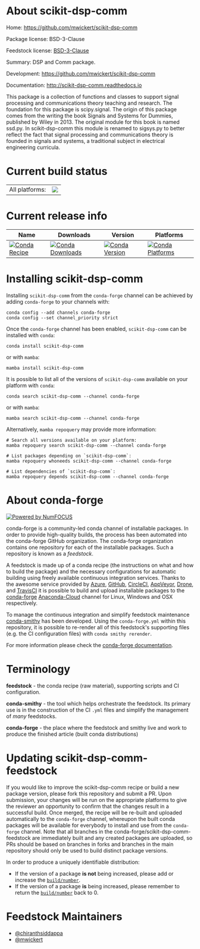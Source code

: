 About scikit-dsp-comm
=====================

Home: https://github.com/mwickert/scikit-dsp-comm

Package license: BSD-3-Clause

Feedstock license: [BSD-3-Clause](https://github.com/conda-forge/scikit-dsp-comm-feedstock/blob/main/LICENSE.txt)

Summary: DSP and Comm package.

Development: https://github.com/mwickert/scikit-dsp-comm

Documentation: http://scikit-dsp-comm.readthedocs.io

This package is a collection of functions and classes to support signal processing and communications theory teaching and research. The foundation for this package is scipy.signal. The origin of this package comes from the writing the book Signals and Systems for Dummies, published by Wiley in 2013. The original module for this book is named ssd.py. In scikit-dsp-comm this module is renamed to sigsys.py to better reflect the fact that signal processing and communications theory is founded in signals and systems, a traditional subject in electrical engineering curricula.


Current build status
====================


<table><tr><td>All platforms:</td>
    <td>
      <a href="https://dev.azure.com/conda-forge/feedstock-builds/_build/latest?definitionId=4611&branchName=main">
        <img src="https://dev.azure.com/conda-forge/feedstock-builds/_apis/build/status/scikit-dsp-comm-feedstock?branchName=main">
      </a>
    </td>
  </tr>
</table>

Current release info
====================

| Name | Downloads | Version | Platforms |
| --- | --- | --- | --- |
| [![Conda Recipe](https://img.shields.io/badge/recipe-scikit--dsp--comm-green.svg)](https://anaconda.org/conda-forge/scikit-dsp-comm) | [![Conda Downloads](https://img.shields.io/conda/dn/conda-forge/scikit-dsp-comm.svg)](https://anaconda.org/conda-forge/scikit-dsp-comm) | [![Conda Version](https://img.shields.io/conda/vn/conda-forge/scikit-dsp-comm.svg)](https://anaconda.org/conda-forge/scikit-dsp-comm) | [![Conda Platforms](https://img.shields.io/conda/pn/conda-forge/scikit-dsp-comm.svg)](https://anaconda.org/conda-forge/scikit-dsp-comm) |

Installing scikit-dsp-comm
==========================

Installing `scikit-dsp-comm` from the `conda-forge` channel can be achieved by adding `conda-forge` to your channels with:

```
conda config --add channels conda-forge
conda config --set channel_priority strict
```

Once the `conda-forge` channel has been enabled, `scikit-dsp-comm` can be installed with `conda`:

```
conda install scikit-dsp-comm
```

or with `mamba`:

```
mamba install scikit-dsp-comm
```

It is possible to list all of the versions of `scikit-dsp-comm` available on your platform with `conda`:

```
conda search scikit-dsp-comm --channel conda-forge
```

or with `mamba`:

```
mamba search scikit-dsp-comm --channel conda-forge
```

Alternatively, `mamba repoquery` may provide more information:

```
# Search all versions available on your platform:
mamba repoquery search scikit-dsp-comm --channel conda-forge

# List packages depending on `scikit-dsp-comm`:
mamba repoquery whoneeds scikit-dsp-comm --channel conda-forge

# List dependencies of `scikit-dsp-comm`:
mamba repoquery depends scikit-dsp-comm --channel conda-forge
```


About conda-forge
=================

[![Powered by
NumFOCUS](https://img.shields.io/badge/powered%20by-NumFOCUS-orange.svg?style=flat&colorA=E1523D&colorB=007D8A)](https://numfocus.org)

conda-forge is a community-led conda channel of installable packages.
In order to provide high-quality builds, the process has been automated into the
conda-forge GitHub organization. The conda-forge organization contains one repository
for each of the installable packages. Such a repository is known as a *feedstock*.

A feedstock is made up of a conda recipe (the instructions on what and how to build
the package) and the necessary configurations for automatic building using freely
available continuous integration services. Thanks to the awesome service provided by
[Azure](https://azure.microsoft.com/en-us/services/devops/), [GitHub](https://github.com/),
[CircleCI](https://circleci.com/), [AppVeyor](https://www.appveyor.com/),
[Drone](https://cloud.drone.io/welcome), and [TravisCI](https://travis-ci.com/)
it is possible to build and upload installable packages to the
[conda-forge](https://anaconda.org/conda-forge) [Anaconda-Cloud](https://anaconda.org/)
channel for Linux, Windows and OSX respectively.

To manage the continuous integration and simplify feedstock maintenance
[conda-smithy](https://github.com/conda-forge/conda-smithy) has been developed.
Using the ``conda-forge.yml`` within this repository, it is possible to re-render all of
this feedstock's supporting files (e.g. the CI configuration files) with ``conda smithy rerender``.

For more information please check the [conda-forge documentation](https://conda-forge.org/docs/).

Terminology
===========

**feedstock** - the conda recipe (raw material), supporting scripts and CI configuration.

**conda-smithy** - the tool which helps orchestrate the feedstock.
                   Its primary use is in the construction of the CI ``.yml`` files
                   and simplify the management of *many* feedstocks.

**conda-forge** - the place where the feedstock and smithy live and work to
                  produce the finished article (built conda distributions)


Updating scikit-dsp-comm-feedstock
==================================

If you would like to improve the scikit-dsp-comm recipe or build a new
package version, please fork this repository and submit a PR. Upon submission,
your changes will be run on the appropriate platforms to give the reviewer an
opportunity to confirm that the changes result in a successful build. Once
merged, the recipe will be re-built and uploaded automatically to the
`conda-forge` channel, whereupon the built conda packages will be available for
everybody to install and use from the `conda-forge` channel.
Note that all branches in the conda-forge/scikit-dsp-comm-feedstock are
immediately built and any created packages are uploaded, so PRs should be based
on branches in forks and branches in the main repository should only be used to
build distinct package versions.

In order to produce a uniquely identifiable distribution:
 * If the version of a package **is not** being increased, please add or increase
   the [``build/number``](https://docs.conda.io/projects/conda-build/en/latest/resources/define-metadata.html#build-number-and-string).
 * If the version of a package **is** being increased, please remember to return
   the [``build/number``](https://docs.conda.io/projects/conda-build/en/latest/resources/define-metadata.html#build-number-and-string)
   back to 0.

Feedstock Maintainers
=====================

* [@chiranthsiddappa](https://github.com/chiranthsiddappa/)
* [@mwickert](https://github.com/mwickert/)


